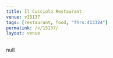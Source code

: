 ```yaml
---
title: Il Cucciolo Restaurant
venue: v15137
tags: [restaurant, food, "fhrs:413324"]
permalink: /v/15137/
layout: venue
---
```

null